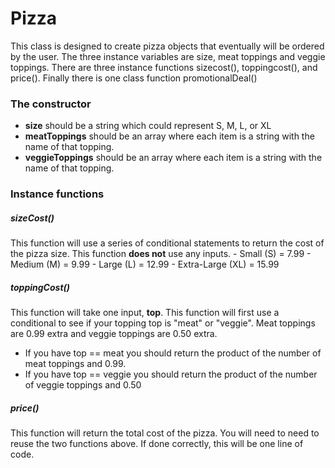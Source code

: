 # Pizza

This class is designed to create pizza objects that eventually will be ordered by the user. The three instance variables are size, meat toppings and veggie toppings. There are three instance functions sizecost(), toppingcost(), and price(). Finally there is one class function promotionalDeal()

### The constructor
  -  **size** should be a string which could represent S, M, L, or XL
  -  **meatToppings** should be an array where each item is a string with the name of that topping.
  -  **veggieToppings** should be an array where each item is a string with the name of that topping.

### Instance functions

##### sizeCost()
This function will use a series of conditional statements to return the cost of the pizza size. This function **does not** use any inputs.
    -  Small (S)  = 7.99
    -  Medium (M) = 9.99
    -  Large (L) = 12.99
    -  Extra-Large (XL) = 15.99

##### toppingCost()
This function will take one input, **top**. This function will first use a conditional to see if your topping top is "meat" or "veggie". Meat toppings are 0.99 extra and veggie toppings are 0.50 extra.

  - If you have top == meat you should return the product of the number of meat toppings and 0.99.
  - If you have top == veggie you should return the product of the number of veggie toppings and 0.50

##### price()
This function will return the total cost of the pizza. You will need to need to reuse the two functions above. If done correctly, this will be one line of code.
